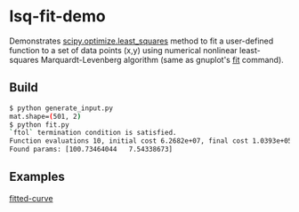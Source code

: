 # lsq-fit-demo

Demonstrates [scipy.optimize.least_squares](https://docs.scipy.org/doc/scipy/reference/generated/scipy.optimize.least_squares.html) method to fit a user-defined function to a set of data points (x,y) using numerical nonlinear least-squares Marquardt-Levenberg algorithm (same as gnuplot's [fit](http://gnuplot.sourceforge.net/docs_4.2/node82.html) command).

## Build

```bash
$ python generate_input.py
mat.shape=(501, 2)
$ python fit.py
`ftol` termination condition is satisfied.
Function evaluations 10, initial cost 6.2682e+07, final cost 1.0393e+05, first-order optimality 5.62e-04.
Found params: [100.73464044   7.54338673]
```

## Examples

[fitted-curve](./out.png)

